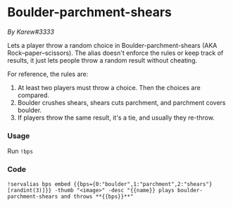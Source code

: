 # Boulder-parchment-shears
*By Karew#3333*

Lets a player throw a random choice in Boulder-parchment-shears (AKA Rock–paper–scissors). The alias doesn't enforce the rules or keep track of results, it just lets people throw a random result without cheating.

For reference, the rules are:

1. At least two players must throw a choice. Then the choices are compared.
2. Boulder crushes shears, shears cuts parchment, and parchment covers boulder.
3. If players throw the same result, it's a tie, and usually they re-throw.

### Usage

Run `!bps`

### Code

```GN
!servalias bps embed {{bps={0:"boulder",1:"parchment",2:"shears"}[randint(3)]}} -thumb "<image>" -desc "{{name}} plays boulder-parchment-shears and throws **{{bps}}**"
```
